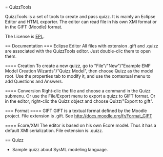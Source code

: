 = QuizzTools

QuizzTools is a set of tools to create and pass quizz. It is mainly an Eclipse Editor and HTML exporter.
The editor can read file in his own XMI format or in the GIFT (Moodle) format.

The License is [EPL](http://www.eclipse.org/legal/epl-v10.html "Eclipse Public License").

== Documentation
=== Eclipse Editor
All files with extension .gift and .quizz are associated with the QuizzTools editor. Just double-clic them to open them.

==== Creation
To create a new quizz, go to "File"/"New"/"Example EMF Model Creation Wizards"/"Quizz Model", then choose Quizz as the model root.
Use the properties tab to modify it, and use the contextual menu to add Questions and Answers.

==== Conversion
Right-clic the file and choose a command in the Quizz submenu.
Or use the File/Export menu to export a quizz to GIFT format.
Or in the editor, right-clic the Quizz object and choose Quizz/"Export to gift".

=== Format
==== GIFT
GIFT is a textual format defined by the Moodle project. File extension is .gift.
See  http://docs.moodle.org/fr/Format_GIFT

==== Ecore/XMI
The editor is based on his own Ecore model. Thus it has a default XMI serialization. File extension is .quizz.

== Quizz
 * Sample quizz about SysML modeling language.
